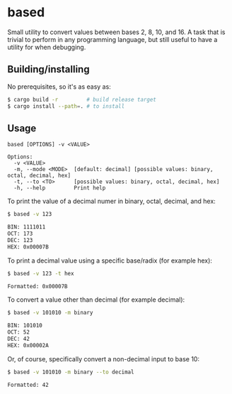 # based

Small utility to convert values between bases 2, 8, 10, and 16. A task that is trivial to perform in any programming language, but still useful to have a utility for when debugging.

## Building/installing

No prerequisites, so it's as easy as:

```sh
$ cargo build -r         # build release target
$ cargo install --path=. # to install
```

## Usage

```
based [OPTIONS] -v <VALUE>

Options:
  -v <VALUE>         
  -m, --mode <MODE>  [default: decimal] [possible values: binary, octal, decimal, hex]
  -t, --to <TO>      [possible values: binary, octal, decimal, hex]
  -h, --help         Print help
```

To print the value of a decimal numer in binary, octal, decimal, and hex:

```sh
$ based -v 123

BIN: 1111011
OCT: 173
DEC: 123
HEX: 0x00007B
```

To print a decimal value using a specific base/radix (for example hex):

```sh
$ based -v 123 -t hex

Formatted: 0x00007B
```

To convert a value other than decimal (for example decimal):

```sh
$ based -v 101010 -m binary

BIN: 101010
OCT: 52
DEC: 42
HEX: 0x00002A
```

Or, of course, specifically convert a non-decimal input to base 10:

```sh
$ based -v 101010 -m binary --to decimal

Formatted: 42
```
